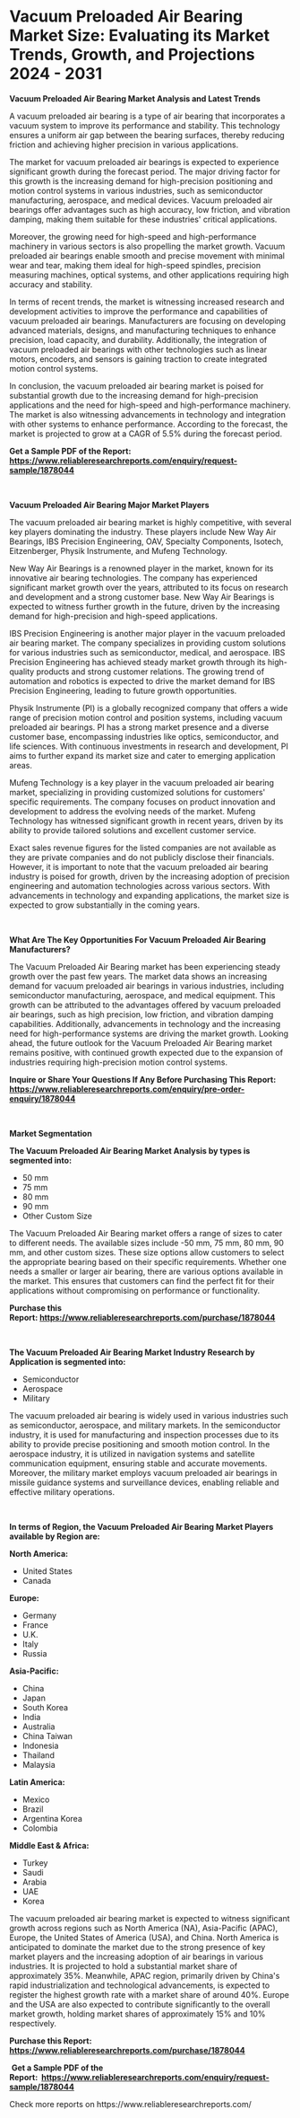 <p><h1>Vacuum Preloaded Air Bearing Market Size: Evaluating its Market Trends, Growth, and Projections 2024 - 2031</h1></p><p><strong>Vacuum Preloaded Air Bearing Market Analysis and Latest Trends</strong></p>
<p><p>A vacuum preloaded air bearing is a type of air bearing that incorporates a vacuum system to improve its performance and stability. This technology ensures a uniform air gap between the bearing surfaces, thereby reducing friction and achieving higher precision in various applications.</p><p>The market for vacuum preloaded air bearings is expected to experience significant growth during the forecast period. The major driving factor for this growth is the increasing demand for high-precision positioning and motion control systems in various industries, such as semiconductor manufacturing, aerospace, and medical devices. Vacuum preloaded air bearings offer advantages such as high accuracy, low friction, and vibration damping, making them suitable for these industries' critical applications.</p><p>Moreover, the growing need for high-speed and high-performance machinery in various sectors is also propelling the market growth. Vacuum preloaded air bearings enable smooth and precise movement with minimal wear and tear, making them ideal for high-speed spindles, precision measuring machines, optical systems, and other applications requiring high accuracy and stability.</p><p>In terms of recent trends, the market is witnessing increased research and development activities to improve the performance and capabilities of vacuum preloaded air bearings. Manufacturers are focusing on developing advanced materials, designs, and manufacturing techniques to enhance precision, load capacity, and durability. Additionally, the integration of vacuum preloaded air bearings with other technologies such as linear motors, encoders, and sensors is gaining traction to create integrated motion control systems.</p><p>In conclusion, the vacuum preloaded air bearing market is poised for substantial growth due to the increasing demand for high-precision applications and the need for high-speed and high-performance machinery. The market is also witnessing advancements in technology and integration with other systems to enhance performance. According to the forecast, the market is projected to grow at a CAGR of 5.5% during the forecast period.</p></p>
<p><strong>Get a Sample PDF of the Report:&nbsp; <a href="https://www.reliableresearchreports.com/enquiry/request-sample/1878044">https://www.reliableresearchreports.com/enquiry/request-sample/1878044</a></strong></p>
<p>&nbsp;</p>
<p><strong>Vacuum Preloaded Air Bearing Major Market Players</strong></p>
<p><p>The vacuum preloaded air bearing market is highly competitive, with several key players dominating the industry. These players include New Way Air Bearings, IBS Precision Engineering, OAV, Specialty Components, Isotech, Eitzenberger, Physik Instrumente, and Mufeng Technology.</p><p>New Way Air Bearings is a renowned player in the market, known for its innovative air bearing technologies. The company has experienced significant market growth over the years, attributed to its focus on research and development and a strong customer base. New Way Air Bearings is expected to witness further growth in the future, driven by the increasing demand for high-precision and high-speed applications.</p><p>IBS Precision Engineering is another major player in the vacuum preloaded air bearing market. The company specializes in providing custom solutions for various industries such as semiconductor, medical, and aerospace. IBS Precision Engineering has achieved steady market growth through its high-quality products and strong customer relations. The growing trend of automation and robotics is expected to drive the market demand for IBS Precision Engineering, leading to future growth opportunities.</p><p>Physik Instrumente (PI) is a globally recognized company that offers a wide range of precision motion control and position systems, including vacuum preloaded air bearings. PI has a strong market presence and a diverse customer base, encompassing industries like optics, semiconductor, and life sciences. With continuous investments in research and development, PI aims to further expand its market size and cater to emerging application areas.</p><p>Mufeng Technology is a key player in the vacuum preloaded air bearing market, specializing in providing customized solutions for customers' specific requirements. The company focuses on product innovation and development to address the evolving needs of the market. Mufeng Technology has witnessed significant growth in recent years, driven by its ability to provide tailored solutions and excellent customer service.</p><p>Exact sales revenue figures for the listed companies are not available as they are private companies and do not publicly disclose their financials. However, it is important to note that the vacuum preloaded air bearing industry is poised for growth, driven by the increasing adoption of precision engineering and automation technologies across various sectors. With advancements in technology and expanding applications, the market size is expected to grow substantially in the coming years.</p></p>
<p>&nbsp;</p>
<p><strong>What Are The Key Opportunities For Vacuum Preloaded Air Bearing Manufacturers?</strong></p>
<p><p>The Vacuum Preloaded Air Bearing market has been experiencing steady growth over the past few years. The market data shows an increasing demand for vacuum preloaded air bearings in various industries, including semiconductor manufacturing, aerospace, and medical equipment. This growth can be attributed to the advantages offered by vacuum preloaded air bearings, such as high precision, low friction, and vibration damping capabilities. Additionally, advancements in technology and the increasing need for high-performance systems are driving the market growth. Looking ahead, the future outlook for the Vacuum Preloaded Air Bearing market remains positive, with continued growth expected due to the expansion of industries requiring high-precision motion control systems.</p></p>
<p><strong>Inquire or Share Your Questions If Any Before Purchasing This Report: <a href="https://www.reliableresearchreports.com/enquiry/pre-order-enquiry/1878044">https://www.reliableresearchreports.com/enquiry/pre-order-enquiry/1878044</a></strong></p>
<p>&nbsp;</p>
<p><strong>Market Segmentation</strong></p>
<p><strong>The Vacuum Preloaded Air Bearing Market Analysis by types is segmented into:</strong></p>
<p><ul><li>50 mm</li><li>75 mm</li><li>80 mm</li><li>90 mm</li><li>Other Custom Size</li></ul></p>
<p><p>The Vacuum Preloaded Air Bearing market offers a range of sizes to cater to different needs. The available sizes include -50 mm, 75 mm, 80 mm, 90 mm, and other custom sizes. These size options allow customers to select the appropriate bearing based on their specific requirements. Whether one needs a smaller or larger air bearing, there are various options available in the market. This ensures that customers can find the perfect fit for their applications without compromising on performance or functionality.</p></p>
<p><strong>Purchase this Report:&nbsp;<a href="https://www.reliableresearchreports.com/purchase/1878044">https://www.reliableresearchreports.com/purchase/1878044</a></strong></p>
<p>&nbsp;</p>
<p><strong>The Vacuum Preloaded Air Bearing Market Industry Research by Application is segmented into:</strong></p>
<p><ul><li>Semiconductor</li><li>Aerospace</li><li>Military</li></ul></p>
<p><p>The vacuum preloaded air bearing is widely used in various industries such as semiconductor, aerospace, and military markets. In the semiconductor industry, it is used for manufacturing and inspection processes due to its ability to provide precise positioning and smooth motion control. In the aerospace industry, it is utilized in navigation systems and satellite communication equipment, ensuring stable and accurate movements. Moreover, the military market employs vacuum preloaded air bearings in missile guidance systems and surveillance devices, enabling reliable and effective military operations.</p></p>
<p>&nbsp;</p>
<p><strong>In terms of Region, the Vacuum Preloaded Air Bearing Market Players available by Region are:</strong></p>
<p>
    <p> <strong> North America: </strong>
        <ul>
            <li>United States</li>
            <li>Canada</li>
        </ul>
        </p> 
    <p> <strong> Europe: </strong>
        <ul>
            <li>Germany</li>
            <li>France</li>
            <li>U.K.</li>
            <li>Italy</li>
            <li>Russia</li>
        </ul>
        </p> 
    <p> <strong> Asia-Pacific: </strong>
        <ul>
            <li>China</li>
            <li>Japan</li>
            <li>South Korea</li>
            <li>India</li>
            <li>Australia</li>
            <li>China Taiwan</li>
            <li>Indonesia</li>
            <li>Thailand</li>
            <li>Malaysia</li>
        </ul>
        </p> 
    <p> <strong> Latin America: </strong>
        <ul>
            <li>Mexico</li>
            <li>Brazil</li>
            <li>Argentina Korea</li>
            <li>Colombia</li>
        </ul>
        </p> 
    <p> <strong> Middle East & Africa: </strong>
        <ul>
            <li>Turkey</li>
            <li>Saudi</li>
            <li>Arabia</li>
            <li>UAE</li>
            <li>Korea</li>
        </ul>
    </p>
    </p>
<p><p>The vacuum preloaded air bearing market is expected to witness significant growth across regions such as North America (NA), Asia-Pacific (APAC), Europe, the United States of America (USA), and China. North America is anticipated to dominate the market due to the strong presence of key market players and the increasing adoption of air bearings in various industries. It is projected to hold a substantial market share of approximately 35%. Meanwhile, APAC region, primarily driven by China's rapid industrialization and technological advancements, is expected to register the highest growth rate with a market share of around 40%. Europe and the USA are also expected to contribute significantly to the overall market growth, holding market shares of approximately 15% and 10% respectively.</p></p>
<p><strong>Purchase this Report: <a href="https://www.reliableresearchreports.com/purchase/1878044">https://www.reliableresearchreports.com/purchase/1878044</a></strong></p>
<p>&nbsp;<strong>Get a Sample PDF of the Report:&nbsp;&nbsp;<a href="https://www.reliableresearchreports.com/enquiry/request-sample/1878044">https://www.reliableresearchreports.com/enquiry/request-sample/1878044</a></strong></p>
<p><strong></strong></p>
<p>Check more reports on https://www.reliableresearchreports.com/</p>